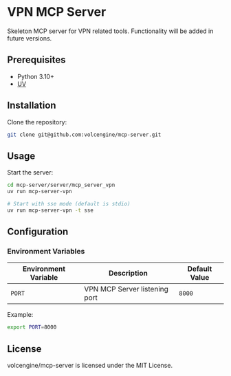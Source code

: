 # VPN MCP Server

Skeleton MCP server for VPN related tools. Functionality will be added in future versions.

## Prerequisites
- Python 3.10+
- [UV](https://github.com/astral-sh/uv)

## Installation
Clone the repository:
```bash
git clone git@github.com:volcengine/mcp-server.git
```

## Usage
Start the server:

```bash
cd mcp-server/server/mcp_server_vpn
uv run mcp-server-vpn

# Start with sse mode (default is stdio)
uv run mcp-server-vpn -t sse
```

## Configuration
### Environment Variables
| Environment Variable | Description | Default Value |
|----------------------|-------------|---------------|
| `PORT` | VPN MCP Server listening port | `8000` |

Example:
```bash
export PORT=8000
```

## License

volcengine/mcp-server is licensed under the MIT License.
